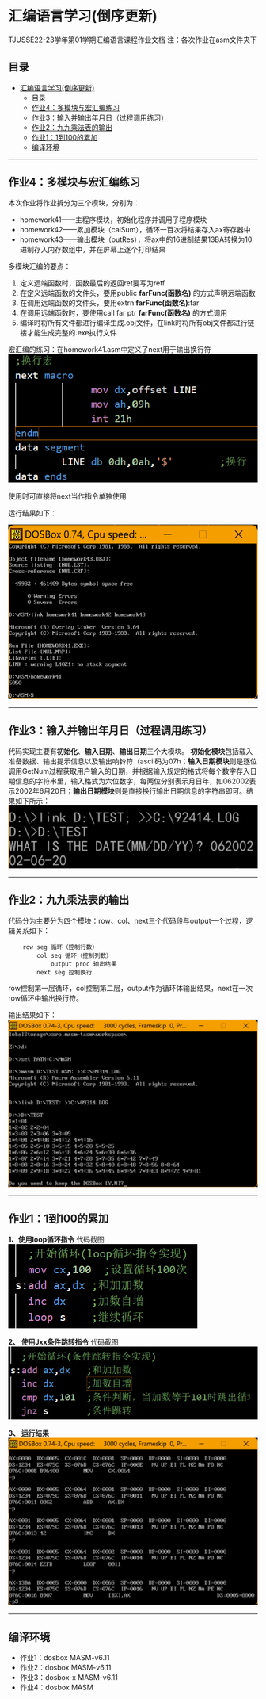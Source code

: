 # 汇编语言学习(倒序更新)

TJUSSE22-23学年第01学期汇编语言课程作业文档
注：各次作业在asm文件夹下

## 目录

- [汇编语言学习(倒序更新)](#汇编语言学习倒序更新)
  - [目录](#目录)
  - [作业4：多模块与宏汇编练习](#作业4多模块与宏汇编练习)
  - [作业3：输入并输出年月日（过程调用练习）](#作业3输入并输出年月日过程调用练习)
  - [作业2：九九乘法表的输出](#作业2九九乘法表的输出)
  - [作业1：1到100的累加](#作业11到100的累加)
  - [编译环境](#编译环境)

---

## 作业4：多模块与宏汇编练习

本次作业将作业拆分为三个模块，分别为：

- homework41——主程序模块，初始化程序并调用子程序模块
- homework42——累加模块（calSum），循环一百次将结果存入ax寄存器中
- homework43——输出模块（outRes），将ax中的16进制结果13BA转换为10进制存入内存数组中，并在屏幕上逐个打印结果

多模块汇编的要点：

1. 定义远端函数时，函数最后的返回ret要写为retf
2. 在定义远端函数的文件头，要用public **farFunc(函数名)** 的方式声明远端函数
3. 在调用远端函数的文件头，要用extrn **farFunc(函数名)**:far
4. 在调用远端函数时，要使用call far ptr **farFunc(函数名)** 的方式调用
5. 编译时将所有文件都进行编译生成.obj文件，在link时将所有obj文件都进行链接才能生成完整的.exe执行文件

宏汇编的练习：在homework41.asm中定义了next用于输出换行符
![换行宏代码展示](/asm/Screenshots/换行宏代码.png)

使用时可直接将next当作指令单独使用

运行结果如下：

![多模块输出结果](/asm/Screenshots/多模块输出结果.png)

---

## 作业3：输入并输出年月日（过程调用练习）

代码实现主要有**初始化**、**输入日期**、**输出日期**三个大模块。
**初始化模块**包括载入准备数据、输出提示信息以及输出响铃符（ascii码为07h；**输入日期模块**则是逐位调用GetNum过程获取用户输入的日期，并根据输入规定的格式将每个数字存入日期信息的字符串里，输入格式为六位数字，每两位分别表示月日年，如062002表示2002年6月20日；**输出日期模块**则是直接换行输出日期信息的字符串即可。结果如下所示：
![日期输出结果截图](/asm/Screenshots/日期输出结果截图.png)

---

## 作业2：九九乘法表的输出

代码分为主要分为四个模块：row、col、next三个代码段与output一个过程，逻辑关系如下：

```伪代码
    row seg 循环（控制行数）
        col seg 循环（控制列数）
            output proc 输出结果
        next seg 控制换行
```

row控制第一层循环，col控制第二层，output作为循环体输出结果，next在一次row循环中输出换行符。

输出结果如下：
![乘法表输出结果截图](/asm/Screenshots/乘法表输出结果截图.png)

---

## 作业1：1到100的累加

**1、使用loop循环指令**
代码截图
![代码1截图](/asm/Screenshots/loop代码截图.png)

**2、 使用Jxx条件跳转指令**
代码截图
![代码2截图](/asm/Screenshots/Jxx代码截图.png)

**3、 运行结果**
![运行结果](/asm/Screenshots/累加结果运行截图.png)

---

## 编译环境

- 作业1：dosbox MASM-v6.11
- 作业2：dosbox MASM-v6.11
- 作业3：dosbox-x MASM-v6.11
- 作业4：dosbox MASM
